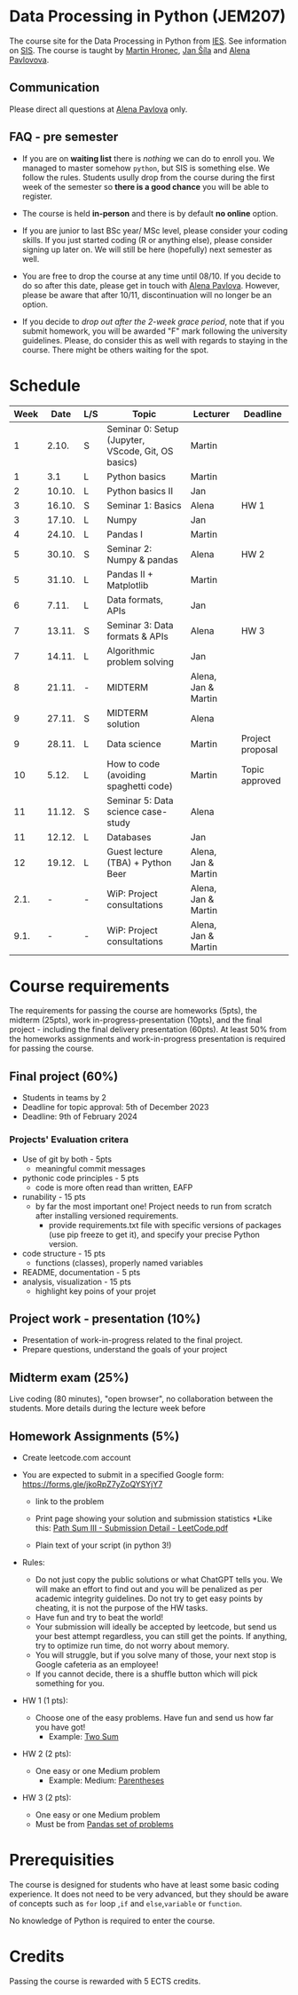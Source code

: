 # Data Processing in Python (JEM207)

The course site for the Data Processing in Python from [IES](http://ies.fsv.cuni.cz/). See information on [SIS](https://is.cuni.cz/studium/predmety/index.php?do=predmet&kod=JEM207). The course is taught by [Martin Hronec](mailto:martin.hronec@fsv.cuni.cz), [Jan Šíla](mailto:jan.sila@fsv.cuni.cz) and 
[Alena Pavlovova](mailto:alena.pavlova@fsv.cuni.cz).

## Communication
Please direct all questions at [Alena Pavlova](mailto:alena.pavlova@fsv.cuni.cz) only. 

## FAQ - pre semester

* If you are on **waiting list** there is *nothing* we can do to enroll you. We managed to master somehow `python`, but SIS is something else. We follow the rules. Students usully drop from the course during the first week of the semester so **there is a good chance** you will be able to register.

* The course is held **in-person** and there is by default **no online** option.

* If you are junior to last BSc year/ MSc level, please consider your coding skills. If you just started coding (R or anything else), please consider signing up later on. We will still be here (hopefully) next semester as well.
* You are free to drop the course at any time until 08/10. If you decide to do so after this date, please get in touch with [Alena Pavlova](mailto:alena.pavlova@fsv.cuni.cz). However, please be aware that after 10/11, discontinuation will no longer be an option.
* If you decide to *drop out after the 2-week grace period*, note that if you submit homework, you will be awarded "F" mark following the university guidelines. Please, do consider this as well with regards to staying in the course. There might be others waiting for the spot.

# Schedule

| Week | Date   | L/S | Topic                                      | Lecturer            | Deadline         |
|------|--------|-----|--------------------------------------------|---------------------|------------------|
| 1    | 2.10.  | S   | Seminar 0: Setup (Jupyter, VScode, Git, OS basics) | Martin      |                  |
| 1    | 3.1    | L   | Python basics                              | Martin              |                  |
| 2    | 10.10. | L   | Python basics II                           | Jan                 |                  |
| 3    | 16.10. | S   | Seminar 1: Basics                          | Alena               | HW 1             |
| 3    | 17.10. | L   | Numpy                                      | Jan                 |                  |
| 4    | 24.10. | L   | Pandas I                                   | Martin              |                  |
| 5    | 30.10. | S   | Seminar 2: Numpy & pandas                  | Alena               | HW 2             |
| 5    | 31.10. | L   | Pandas II + Matplotlib                     | Martin              |                  |
| 6    | 7.11.  | L   | Data formats, APIs                         | Jan                 |                  |
| 7    | 13.11. | S   | Seminar 3: Data formats & APIs             | Alena               | HW 3             |
| 7    | 14.11. | L   | Algorithmic problem solving                | Jan                 |                  |
| 8    | 21.11. | -   | MIDTERM                                    | Alena, Jan & Martin |                  |
| 9    | 27.11. | S   | MIDTERM solution                           | Alena               |                  |
| 9    | 28.11. | L   | Data science                               | Martin              | Project proposal |
| 10   | 5.12.  | L   | How to code (avoiding spaghetti code)      | Martin              | Topic approved   |
| 11   | 11.12. | S   | Seminar 5: Data science case-study         | Alena               |                  |
| 11   | 12.12. | L   | Databases                                  | Jan                 |                  |
| 12   | 19.12. | L   | Guest lecture (TBA) + Python Beer          | Alena, Jan & Martin |                  |
| 2.1. | -      | -   | WiP: Project consultations                 | Alena, Jan & Martin |                  |
| 9.1. | -      | -   | WiP: Project consultations                 | Alena, Jan & Martin |                  |


# Course requirements
The requirements for passing the course are homeworks (5pts), the midterm (25pts), work in-progress-presentation (10pts), and the final project - including the final delivery presentation (60pts).
At least 50% from the homeworks assignments and work-in-progress presentation is required for passing the course.

## Final project (60%)
* Students in teams by 2
* Deadline for topic approval: 5th of December 2023
* Deadline: 9th of February 2024

### Projects' Evaluation critera
* Use of git by both - 5pts
    * meaningful commit messages
* pythonic code principles - 5 pts
    * code is more often read than written, EAFP
* runability - 15 pts
    * by far the most important one! Project needs to run from scratch after installing versioned requirements.
        * provide requirements.txt file with specific versions of packages (use pip freeze to get it), and specify your precise Python version. 
* code structure - 15 pts
    * functions (classes), properly named variables
* README, documentation - 5 pts
* analysis, visualization - 15 pts
    * highlight key poins of your projet

## Project work - presentation (10%)
* Presentation of work-in-progress related to the final project.
* Prepare questions, understand the goals of your project

## Midterm exam (25%)
Live coding (80 minutes), "open browser", no collaboration between the students. More details during the lecture week before

## Homework Assignments (5%)

* Create leetcode.com account
* You are expected to submit in a specified Google form: https://forms.gle/jkoRpZ7yZoQYSYjY7
    * link to the problem
    * Print page showing your solution and submission statistics 
        *Like this: [Path Sum III - Submission Detail - LeetCode.pdf](https://github.com/vitekzkytek/PythonDataIES/files/12743340/Path.Sum.III.-.Submission.Detail.-.LeetCode.pdf)


    * Plain text of your script (in python 3!)
* Rules:
    * Do not just copy the public solutions or what ChatGPT tells you. We will make an effort to find out and you will be penalized as per academic integrity guidelines. Do not try to get easy points by cheating, it is not the purpose of the HW tasks.
    * Have fun and try to beat the world!
    * Your submission will ideally be accepted by leetcode, but send us your best attempt regardless, you can still get the points. If anything, try to optimize run time, do not worry about memory.
    * You will struggle, but if you solve many of those, your next stop is Google cafeteria as an employee!
    * If you cannot decide, there is a shuffle button which will pick something for you.

* HW 1 (1 pts):
    * Choose one of the easy problems. Have fun and send us how far you have got!
        * Example: [Two Sum](https://leetcode.com/problems/two-sum/)
* HW 2 (2 pts):
    * One easy or one Medium problem
        * Example: Medium: [Parentheses](https://leetcode.com/problems/generate-parentheses/)
* HW 3 (2 pts):
    * One easy or one Medium problem
    * Must be from [Pandas set of problems](https://leetcode.com/problemset/pandas/)


# Prerequisities

The course is designed for students who have at least some basic coding experience. It does not need to be very advanced, but they should be aware of concepts such as ` for ` loop ,`if` and `else`,`variable` or `function`.

No knowledge of Python is required to enter the course.

# Credits
Passing the course is rewarded with 5 ECTS credits.

